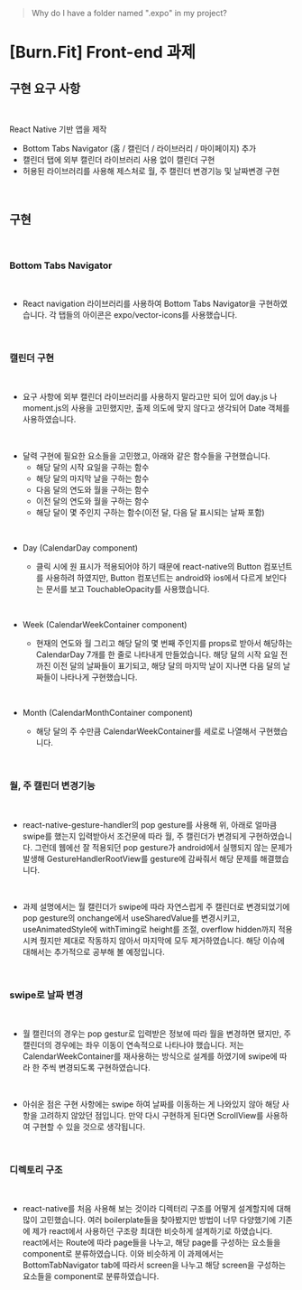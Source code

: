> Why do I have a folder named ".expo" in my project?

# [Burn.Fit] Front-end 과제

## 구현 요구 사항

<br>

React Native 기반 앱을 제작

- Bottom Tabs Navigator (홈 / 캘린더 / 라이브러리 / 마이페이지) 추가
- 캘린더 탭에 외부 캘린더 라이브러리 사용 없이 캘린더 구현
- 허용된 라이브러리를 사용해 제스처로 월, 주 캘린더 변경기능 및 날짜변경 구현

<br>

## 구현

<br>

### Bottom Tabs Navigator

<br>

- React navigation 라이브러리를 사용하여 Bottom Tabs Navigator을 구현하였습니다. 각 탭들의 아이콘은 expo/vector-icons를 사용했습니다.

<br>

### 캘린더 구현

<br>

- 요구 사항에 외부 캘린더 라이브러리를 사용하지 말라고만 되어 있어 day.js 나 moment.js의 사용을 고민했지만, 출제 의도에 맞지 않다고 생각되어 Date 객체를 사용하였습니다.

<br>

- 달력 구현에 필요한 요소들을 고민했고, 아래와 같은 함수들을 구현했습니다.
  - 해당 달의 시작 요일을 구하는 함수
  - 해당 달의 마지막 날을 구하는 함수
  - 다음 달의 연도와 월을 구하는 함수
  - 이전 달의 연도와 월을 구하는 함수
  - 해당 달이 몇 주인지 구하는 함수(이전 달, 다음 달 표시되는 날짜 포함)

<br>

- Day (CalendarDay component)

  - 클릭 시에 원 표시가 적용되어야 하기 때문에 react-native의 Button 컴포넌트를 사용하려 하였지만, Button 컴포넌트는 android와 ios에서 다르게 보인다는 문서를 보고 TouchableOpacity를 사용했습니다.

<br>

- Week (CalendarWeekContainer component)

  - 현재의 연도와 월 그리고 해당 달의 몇 번째 주인지를 props로 받아서 해당하는 CalendarDay 7개를 한 줄로 나타내게 만들었습니다. 해당 달의 시작 요일 전까진 이전 달의 날짜들이 표기되고, 해당 달의 마지막 날이 지나면 다음 달의 날짜들이 나타나게 구현했습니다.

<br>

- Month (CalendarMonthContainer component)

  - 해당 달의 주 수만큼 CalendarWeekContainer를 세로로 나열해서 구현했습니다.

<br>

### 월, 주 캘린더 변경기능

<br>

- react-native-gesture-handler의 pop gesture를 사용해 위, 아래로 얼마큼 swipe를 했는지 입력받아서 조건문에 따라 월, 주 캘린더가 변경되게 구현하였습니다. 그런데 웹에선 잘 적용되던 pop gesture가 android에서 실행되지 않는 문제가 발생해 GestureHandlerRootView를 gesture에 감싸줘서 해당 문제를 해결했습니다.

<br>

- 과제 설명에서는 월 캘린더가 swipe에 따라 자연스럽게 주 캘린더로 변경되었기에 pop gesture의 onchange에서 useSharedValue를 변경시키고, useAnimatedStyle에 withTiming로 height를 조절, overflow hidden까지 적용시켜 줬지만 제대로 작동하지 않아서 마지막에 모두 제거하였습니다. 해당 이슈에 대해서는 추가적으로 공부해 볼 예정입니다.

<br>

### swipe로 날짜 변경

<br>

- 월 캘린더의 경우는 pop gestur로 입력받은 정보에 따라 월을 변경하면 됐지만, 주 캘린더의 경우에는 좌우 이동이 연속적으로 나타나야 했습니다. 저는 CalendarWeekContainer를 재사용하는 방식으로 설계를 하였기에 swipe에 따라 한 주씩 변경되도록 구현하였습니다.

<br>

- 아쉬운 점은 구현 사항에는 swipe 하여 날짜를 이동하는 게 나와있지 않아 해당 사항을 고려하지 않았던 점입니다. 만약 다시 구현하게 된다면 ScrollView를 사용하여 구현할 수 있을 것으로 생각됩니다.

<br>

### 디렉토리 구조

<br>

- react-native를 처음 사용해 보는 것이라 디렉터리 구조를 어떻게 설계할지에 대해 많이 고민했습니다. 여러 boilerplate들을 찾아봤지만 방법이 너무 다양했기에 기존에 제가 react에서 사용하던 구조랑 최대한 비슷하게 설계하기로 하였습니다. react에서는 Route에 따라 page들을 나누고, 해당 page를 구성하는 요소들을 component로 분류하였습니다. 이와 비슷하게 이 과제에서는 BottomTabNavigator tab에 따라서 screen을 나누고 해당 screen을 구성하는 요소들을 component로 분류하였습니다.
